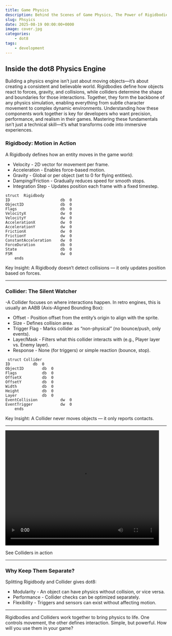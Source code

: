```yaml
---
title: Game Physics
description: Behind the Scenes of Game Physics, The Power of Rigidbodies and Colliders.
slug: Phsyics
date: 2025-08-19 00:00:00+0000
image: cover.jpg
categories:
    - dot8
tags:
    - development
---
```


## Inside the dot8 Physics Engine ##
Building a physics engine isn’t just about moving objects—it’s about creating a consistent and believable world. Rigidbodies define how objects react to forces, gravity, and collisions, while colliders determine the shape and boundaries for those interactions. Together, they form the backbone of any physics simulation, enabling everything from subtle character movement to complex dynamic environments. Understanding how these components work together is key for developers who want precision, performance, and realism in their games. Mastering these fundamentals isn’t just a technical skill—it’s what transforms code into immersive experiences.

### Rigidbody: Motion in Action ###

A Rigidbody defines how an entity moves in the game world:

- Velocity - 2D vector for movement per frame.
- Acceleration - Enables force-based motion.
- Gravity - Global or per object (set to 0 for flying entities).
- Damping/Friction - Gradually reduces speed for smooth stops.
- Integration Step - Updates position each frame with a fixed timestep.

```
struct	Rigidbody
ID			            db	0
ObjectID		        db	0
Flags			        db	0
VelocityX		        dw	0
VelocityY		        dw	0
AccelerationX		    dw	0
AccelerationY		    dw	0
FrictionX		        dw	0
FrictionY		        dw	0
ConstantAcceleration	dw	0
ForceDuration	    	db	0
State			        db	0
FSM			            dw	0
	ends
```

Key Insight: A Rigidbody doesn’t detect collisions — it only updates position based on forces.

---

### Collider: The Silent Watcher ###

-A Collider focuses on where interactions happen. In retro engines, this is usually an AABB (Axis-Aligned Bounding Box):

- Offset - Position offset from the entity’s origin to align with the sprite.
- Size - Defines collision area.
- Trigger Flag - Marks collider as “non-physical” (no bounce/push, only events).
- Layer/Mask - Filters what this collider interacts with (e.g., Player layer vs. Enemy layer).
- Response - None (for triggers) or simple reaction (bounce, stop).

```
 struct Collider
ID			db	0
ObjectID		db	0
Flags			db	0
OffsetX			db	0
OffsetY			db	0
Width			db	0
Height			db	0
Layer			db	0
EventCollision	        dw	0
EventTrigger	        dw	0
	ends
```
Key Insight: A Collider never moves objects — it only reports contacts.

---

<video src="colliders.mp4" width="480" height="360" controls></video>

See Colliders in action

---

### Why Keep Them Separate? ###
Splitting Rigidbody and Collider gives dot8:

- Modularity - An object can have physics without collision, or vice versa.
- Performance - Collider checks can be optimized separately.
- Flexibility - Triggers and sensors can exist without affecting motion.

---

Rigidbodies and Colliders work together to bring physics to life. One controls movement, the other defines interaction. Simple, but powerful. How will you use them in your game?